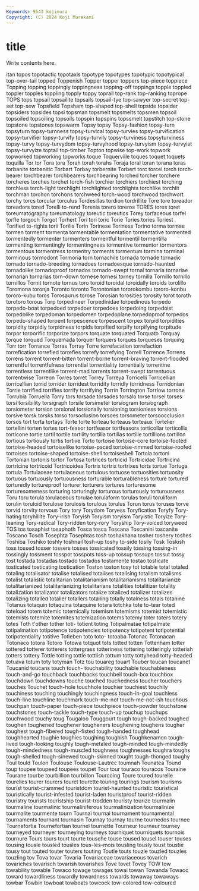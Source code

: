 ```yaml
---
Keywords: 9543 kojimura
Copyright: (C) 2024 Koji Murakami
---
```


# title

Write contents here.



itan topos topotactic topotaxis topotype topotypes topotypic
topotypical top-over-tail topped Toppenish Topper topper toppers top-piece toppiece Topping
topping toppingly toppingness topping-off toppings topple toppled toppler topples toppling
topply toppy toprail top-rank top-ranking toprope TOPS tops topsail topsailite
topsails topsail-tye top-sawyer top-secret top-set top-sew Topsfield Topsham top-shaped top-shell
topside topsider topsiders topsides topsl topsman topsmelt topsmelts topsmen topsoil
topsoiled topsoiling topsoils topspin topspins topssmelt topstitch top-stone topstone topstones
topswarm Topsy topsy Topsy-fashion topsy-turn topsyturn topsy-turnness topsy-turvical topsy-turvies topsy-turvification
topsy-turvifier topsy-turvify topsy-turvily topsy-turviness topsyturviness topsy-turvy topsy-turvydom topsy-turvyhood topsy-turvyism topsy-turvyist
topsy-turvyize toptail top-timber Topton topwise top-work topwork topworked topworking topworks
toque Toquerville toques toquet toquets toquilla Tor tor Tora tora
Torah torah torahs Toraja toral toran torana toras torbanite torbanitic
Torbart Torbay torbernite Torbert torc torcel torch torch-bearer torchbearer torchbearers
torchbearing torched torcher torchere torcheres torches torchet torch-fish torchier torchiers
torchiest torching torchless torch-light torchlight torchlighted torchlights torchlike torchlit torchman
torchon torchons torchweed torch-wood torchwood torchwort torchy torcs torcular torculus
Tordesillas tordion tordrillite Tore tore toreador toreadors tored Torelli to-rend
Torenia torero toreros TORES tores toret toreumatography toreumatology toreutic toreutics
Torey torfaceous torfel torfle torgoch Torgot Torhert Tori tori toric
Torie Tories tories Toriest Torified to-rights torii Torilis Torin Torinese
Toriness Torino torma tormae tormen torment tormenta tormentable tormentation tormentative
tormented tormentedly tormenter tormenters tormentful tormentil tormentilla tormenting tormentingly tormentingness
tormentive tormentor tormentors tormentous tormentress tormentry torments tormentum tormina torminal
torminous tormodont Tormoria torn tornachile tornada tornade tornadic tornado tornado-breeding
tornadoes tornadoesque tornado-haunted tornadolike tornadoproof tornados tornado-swept tornal tornaria tornariae
tornarian tornarias torn-down tornese tornesi torney tornilla Tornillo tornillo tornillos
Tornit tornote tornus toro toroid toroidal toroidally toroids torolillo Toromona
toronja Toronto toronto Torontonian tororokombu tororo-konbu tororo-kubu toros Torosaurus torose
Torosian torosities torosity torot toroth torotoro torous Torp torpedineer Torpedinidae
torpedinous torpedo torpedo-boat torpedoed torpedoer torpedoes torpedoing torpedoist torpedolike torpedoman
torpedomen torpedoplane torpedoproof torpedos torpedo-shaped torpent torpescence torpescent torpex torpid
torpidities torpidity torpidly torpidness torpids torpified torpify torpifying torpitude torpor
torporific torporize torpors torquate torquated Torquato Torquay torque torqued Torquemada
torquer torquers torques torqueses torquing Torr torr Torrance Torras Torray
Torre torrefacation torrefaction torrefication torrefied torrefies torrefy torrefying Torrell Torrence
Torrens torrens torrent torrent-bitten torrent-borne torrent-braving torrent-flooded torrentful torrentfulness torrential
torrentiality torrentially torrentine torrentless torrentlike torrent-mad torrents torrent-swept torrentuous torrentwise
Torreon Torres torret Torrey Torreya Torricelli Torricellian torricellian torrid torrider
torridest torridity torridly torridness Torridonian Torrie torrified torrifies torrify torrifying
Torrin Torrington Torrlow torrone Torrubia Torruella Torry tors torsade torsades
torsalo torse torsel torses torsi torsibility torsigraph torsile torsimeter torsiogram
torsiograph torsiometer torsion torsional torsionally torsioning torsionless torsions torsive torsk
torsks torso torsoclusion torsoes torsometer torsoocclusion torsos tort torta tortays
Torte torte torteau torteaus torteaux Tortelier tortellini torten tortes tort-feasor
tortfeasor tortfeasors torticollar torticollis torticone tortie tortil tortile tortility tortilla
tortillas tortille tortillions tortillon tortious tortiously tortis tortive Torto tortoise
tortoise-core tortoise-footed tortoise-headed tortoiselike tortoise-paced tortoise-rimmed tortoise-roofed tortoises tortoise-shaped tortoise-shell
tortoiseshell Tortola tortoni Tortonian tortonis tortor Tortosa tortrices tortricid Tortricidae
Tortricina tortricine tortricoid Tortricoidea Tortrix tortrix tortrixes torts tortue Tortuga
tortula Tortulaceae tortulaceous tortulous tortuose tortuosities tortuosity tortuous tortuously tortuousness
torturable torturableness torture tortured torturedly tortureproof torturer torturers tortures torturesome
torturesomeness torturing torturingly torturous torturously torturousness Toru toru torula torulaceous
torulae torulaform torulas toruli toruliform torulin toruloid torulose torulosis torulous
torulus Torun torus toruses torve torvid torvity torvous Tory tory
Torydom Toryess Toryfication Toryfy Tory-hating toryhillite Tory-irish Toryish Toryism toryism
Toryistic Toryize Tory-leaning Tory-radical Tory-ridden tory-rory Toryship Tory-voiced toryweed TOS
tos tosaphist tosaphoth Tosca tosca Toscana Toscanini toscanite Toscano Tosch
Tosephta Tosephtas tosh toshakhana tosher toshery toshes Toshiba Toshiko toshly
toshnail tosh-up toshy to-side tosily Tosk Toskish toss tossed tosser
tossers tosses tossicated tossily tossing tossing-in tossingly tossment tosspot tosspots
toss-up tossup tossups tossut tossy tost tostada tostadas tostado tostados
tostamente tostao tosticate tosticated tosticating tostication Toston toston tosy tot
totable total totaled totaling totalisator totalise totalised totalises totalising totalism
totalisms totalist totalistic totalitarian totalitarianism totalitarianisms totalitarianize totalitarianized totalitarianizing totalitarians
totalities totalitizer totality totalization totalizator totalizators totalize totalized totalizer totalizes
totalizing totalled totaller totallers totalling totally totalness totals totanine Totanus
totaquin totaquina totaquine totara totchka tote to-tear toted toteload totem
totemic totemically totemism totemisms totemist totemistic totemists totemite totemites totemization
totems totemy toter toters totery totes Toth t'other tother toti-
totient toting Totipalmatae totipalmate totipalmation totipotence totipotencies totipotency totipotent totipotential
totipotentiality totitive Totleben toto toto- totoaba Totonac Totonacan Totonaco totora
Totoro Totowa totquot tots totted totten Tottenham totter tottered totterer
totterers tottergrass totteriness tottering totteringly totterish totters tottery Tottie totting
tottle tottlish tottum totty tottyhead totty-headed totuava totum toty totyman
Totz tou touareg touart Touber toucan toucanet Toucanid toucans touch
touch- touchability touchable touchableness touch-and-go touchback touchbacks touchbell touch-box touchbox
touchdown touchdowns touche touched touchedness toucher touchers touches Touchet touch-hole
touchhole touchier touchiest touchily touchiness touching touchingly touchingness touch-in-goal touchless
touch-line touchline touchmark touch-me-not touch-me-not-ish touchous touchpan touch-paper touch-piece touchpiece
touch-powder touchstone touchstones touch-tackle touch-type touch-up touchup touchups touchwood touchy
toug Tougaloo Touggourt tough tough-backed toughed toughen toughened toughener tougheners
toughening toughens tougher toughest tough-fibered tough-fisted tough-handed toughhead toughhearted toughie
toughies toughing toughish Toughkenamon tough-lived tough-looking toughly tough-metaled tough-minded tough-mindedly
tough-mindedness tough-muscled toughness toughnesses toughra toughs tough-shelled tough-sinewed tough-skinned tought
tough-thonged toughy Toul tould Toulon Toulouse Toulouse-Lautrec toumnah Tounatea Tound
toup toupee toupeed toupees toupet Tour tour touraco touracos Touraine
Tourane tourbe tourbillion tourbillon Tourcoing Toure toured tourelle tourelles tourer
tourers touret tourette touring tourings tourism tourisms tourist tourist-crammed touristdom
tourist-haunted touristic touristical touristically tourist-infested tourist-laden touristproof tourist-ridden touristry tourists
touristship tourist-trodden touristy tourize tourmalin tourmaline tourmalinic tourmaliniferous tourmalinization tourmalinize
tourmalite tourmente tourn Tournai tournai tournament tournamental tournaments tournant tournasin
Tournay tournay tourne tournedos tournee Tournefortia Tournefortian tournel tournette Tourneur
tourneur tourney tourneyed tourneyer tourneying tourneys tourniquet tourniquets tournois tournure
Tours tours tourt tourte tousche touse toused tousel touser touses
tousing tousle tousled tousles tous-les-mois tousling tously toust toustie tousy
tout touted touter touters touting Toutle touts touzle touzled touzles
touzling tov Tova tovar Tovaria Tovariaceae tovariaceous tovarich tovariches tovarisch
tovarish tovarishes Tove tovet Tovey TOW tow towability towable Towaco
towage towages towai towan Towanda Towaoc toward towardliness towardly towardness
towards towaway towaways towbar Towbin towboat towboats towcock tow-colored tow-coloured
